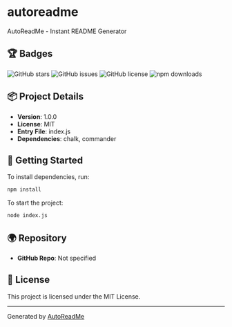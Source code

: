 # autoreadme

AutoReadMe - Instant README Generator

## 🏆 Badges
![GitHub stars](https://img.shields.io/github/stars/.svg)
![GitHub issues](https://img.shields.io/github/issues/.svg)
![GitHub license](https://img.shields.io/github/license/.svg)
![npm downloads](https://img.shields.io/npm/dt/autoreadme.svg)

## 📦 Project Details
- **Version**: 1.0.0
- **License**: MIT
- **Entry File**: index.js
- **Dependencies**: chalk, commander

## 🚀 Getting Started
To install dependencies, run:
```sh
npm install
```

To start the project:
```sh
node index.js
```

## 🌍 Repository
- **GitHub Repo**: Not specified

## 📝 License
This project is licensed under the MIT License.

---
Generated by [AutoReadMe](https://github.com/your-repo-link)
